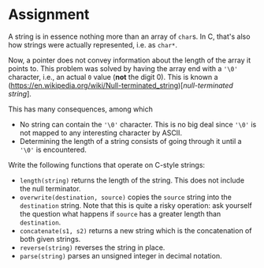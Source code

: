 # Assignment

A string is in essence nothing more than an array of `char`s.
In C, that's also how strings were actually represented, i.e. as `char*`.

Now, a pointer does not convey information about the length of the array it points to.
This problem was solved by having the array end with a `'\0'` character, i.e., an actual `0` value (**not** the digit 0).
This is known a (https://en.wikipedia.org/wiki/Null-terminated_string)[*null-terminated string*].

This has many consequences, among which

* No string can contain the `'\0'` character. This is no big deal since `'\0'` is not mapped to any interesting character by ASCII.
* Determining the length of a string consists of going through it until a `'\0'` is encountered.

Write the following functions that operate on C-style strings:

* `length(string)` returns the length of the string. This does not include the null terminator.
* `overwrite(destination, source)` copies the `source` string into the `destination` string. Note that this is quite a risky operation: ask yourself the question what happens if `source` has a greater length than `destination`.
* `concatenate(s1, s2)` returns a new string which is the concatenation of both given strings.
* `reverse(string)` reverses the string in place.
* `parse(string)` parses an unsigned integer in decimal notation.
